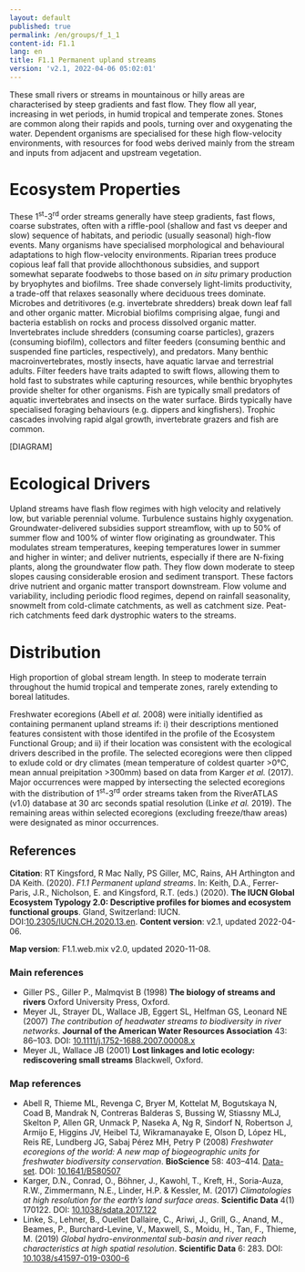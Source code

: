 ```yaml
---
layout: default
published: true
permalink: /en/groups/f_1_1
content-id: F1.1
lang: en
title: F1.1 Permanent upland streams
version: 'v2.1, 2022-04-06 05:02:01'
---
```


These small rivers or streams in mountainous or hilly areas are characterised by steep gradients and fast flow. They flow all year, increasing in wet periods, in humid tropical and temperate zones. Stones are common along their rapids and pools, turning over and oxygenating the water. Dependent organisms are specialised for these high flow-velocity environments, with resources for food webs derived mainly from the stream and inputs from adjacent and upstream vegetation.

# Ecosystem Properties
 
These 1<sup>st</sup>-3<sup>rd</sup> order streams generally have steep gradients, fast flows, coarse substrates, often with a riffle-pool (shallow and fast vs deeper and slow) sequence of habitats, and periodic (usually seasonal) high-flow events. Many organisms have specialised morphological and behavioural adaptations to high flow-velocity environments. Riparian trees produce copious leaf fall that provide allochthonous subsidies, and support somewhat separate foodwebs to those based on _in situ_ primary production by bryophytes and biofilms. Tree shade conversely light-limits productivity, a trade-off that relaxes seasonally where deciduous trees dominate. Microbes and detritivores (e.g. invertebrate shredders) break down leaf fall and other organic matter. Microbial biofilms comprising algae, fungi and bacteria establish on rocks and process dissolved organic matter. Invertebrates include shredders (consuming coarse particles), grazers (consuming biofilm), collectors and filter feeders (consuming benthic and suspended fine particles, respectively), and predators. Many benthic macroinvertebrates, mostly insects, have aquatic larvae and terrestrial adults. Filter feeders have traits adapted to swift flows, allowing them to hold fast to substrates while capturing resources, while benthic bryophytes provide shelter for other organisms. Fish are typically small predators of aquatic invertebrates and insects on the water surface. Birds typically have specialised foraging behaviours (e.g. dippers and kingfishers). Trophic cascades involving rapid algal growth, invertebrate grazers and fish are common.

[DIAGRAM]

# Ecological Drivers
 
Upland streams have flash flow regimes with high velocity and relatively low, but variable perennial volume. Turbulence sustains highly oxygenation. Groundwater-delivered subsidies support streamflow, with up to 50% of summer flow and 100% of winter flow originating as groundwater. This modulates stream temperatures, keeping temperatures lower in summer and higher in winter; and deliver nutrients, especially if there are N-fixing plants, along the groundwater flow path. They flow down moderate to steep slopes causing considerable erosion and sediment transport. These factors drive nutrient and organic matter transport downstream. Flow volume and variability, including periodic flood regimes, depend on rainfall seasonality, snowmelt from cold-climate catchments, as well as catchment size. Peat-rich catchments feed dark dystrophic waters to the streams.
 
# Distribution
 
High proportion of global stream length. In steep to moderate terrain throughout the humid tropical and temperate zones, rarely extending to boreal latitudes.

Freshwater ecoregions  (Abell _et al._ 2008) were initially identified as containing permanent upland streams if: i) their descriptions mentioned features consistent with those identifed in the profile of the Ecosystem Functional Group; and ii) if their location was consistent with the ecological drivers described in the profile. The selected ecoregions were then clipped to exlude cold or dry climates (mean temperature of coldest quarter >0°C, mean annual preipitation >300mm) based on data from Karger _et al._ (2017). Major occurrences were mapped by intersecting the selected ecoregions with the distribution of 1<sup>st</sup>-3<sup>rd</sup> order streams taken from the RiverATLAS (v1.0) database at 30 arc seconds spatial resolution (Linke _et al._ 2019). The remaining areas within selected ecoregions (excluding freeze/thaw areas) were designated as minor occurrences.

## References

**Citation**: RT Kingsford, R Mac Nally, PS Giller, MC, Rains, AH Arthington and DA Keith. (2020). *F1.1 Permanent upland streams*. In: Keith, D.A., Ferrer-Paris, J.R., Nicholson, E. and Kingsford, R.T. (eds.) (2020). **The IUCN Global Ecosystem Typology 2.0: Descriptive profiles for biomes and ecosystem functional groups**. Gland, Switzerland: IUCN. DOI:[10.2305/IUCN.CH.2020.13.en](https://doi.org/10.2305/IUCN.CH.2020.13.en).
**Content version**: v2.1, updated 2022-04-06.

**Map version**: F1.1.web.mix v2.0, updated 2020-11-08.

### Main references
* Giller PS., Giller P., Malmqvist B  (1998) **The biology of streams and rivers** Oxford University Press, Oxford.
* Meyer JL, Strayer DL, Wallace JB, Eggert SL, Helfman GS, Leonard NE  (2007) *The contribution of headwater streams to biodiversity in river networks*. **Journal of the American Water Resources Association** 43: 86–103. DOI: [10.1111/j.1752-1688.2007.00008.x](http://doi.org/10.1111/j.1752-1688.2007.00008.x)
* Meyer JL, Wallace JB  (2001) **Lost linkages and lotic ecology: rediscovering small streams** Blackwell, Oxford.

### Map references
* Abell R, Thieme ML, Revenga C, Bryer M, Kottelat M, Bogutskaya N, Coad B, Mandrak N, Contreras Balderas S, Bussing W, Stiassny MLJ, Skelton P, Allen GR, Unmack P, Naseka A, Ng R, Sindorf N, Robertson J, Armijo E, Higgins JV, Heibel TJ, Wikramanayake E, Olson D, López HL, Reis RE, Lundberg JG, Sabaj Pérez MH, Petry P  (2008) *Freshwater ecoregions of the world: A new map of biogeographic units for freshwater biodiversity conservation*. **BioScience** 58: 403–414. [Data-set](http://www.feow.org). DOI: [10.1641/B580507](http://doi.org/10.1641/B580507)
* Karger, D.N., Conrad, O., Böhner, J., Kawohl, T., Kreft, H., Soria-Auza, R.W., Zimmermann, N.E., Linder, H.P. & Kessler, M.  (2017) *Climatologies at high resolution for the earth’s land surface areas*. **Scientific Data** 4(1) 170122. DOI: [10.1038/sdata.2017.122 ](http://doi.org/10.1038/sdata.2017.122 )
* Linke, S., Lehner, B., Ouellet Dallaire, C., Ariwi, J., Grill, G., Anand, M., Beames, P., Burchard-Levine, V., Maxwell, S., Moidu, H., Tan, F., Thieme, M.  (2019) *Global hydro-environmental sub-basin and river reach characteristics at high spatial resolution*. **Scientific Data** 6: 283. DOI: [10.1038/s41597-019-0300-6](http://doi.org/10.1038/s41597-019-0300-6)
